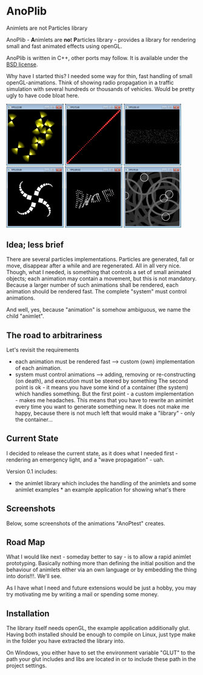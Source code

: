 # AnoPlib
Animlets are not Particles library

AnoPlib - **A**nimlets are **no**t **P**articles library - provides a library for rendering small and fast animated effects using openGL.

AnoPlib is written in C++, other ports may follow. It is available under the [BSD license](LICENSE).

Why have I started this? I needed some way for thin, fast handling of small openGL-animations. Think of showing radio propagation in a traffic simulation with several hundreds or thousands of vehicles. Would be pretty ugly to have code bloat here.

<!-- imgs begin -->
<img src="https://github.com/dkrajzew/AnoPlib/blob/main/docs/images/anop_emergency1.png" width="30%"/> <img src="https://github.com/dkrajzew/AnoPlib/blob/main/docs/images/anop_signal1.png" width="30%"/> <img src="https://github.com/dkrajzew/AnoPlib/blob/main/docs/images/anop_starfield1.png" width="30%"/> <img src="https://github.com/dkrajzew/AnoPlib/blob/main/docs/images/anop_tentacle1.png" width="30%"/> <img src="https://github.com/dkrajzew/AnoPlib/blob/main/docs/images/anop_wave1.png" width="30%"/> <img src="https://github.com/dkrajzew/AnoPlib/blob/main/docs/images/anop_wireless1.png" width="30%"/>
<!-- imgs end -->


## Idea; less brief

There are several particles implementations. Particles are generated, fall or move, disappear after a while and are regenerated. All in all very nice. Though, what I needed, is something that controls a set of small animated objects; each animation may contain a movement, but this is not mandatory. Because a larger number of such animations shall be rendered, each animation should be rendered fast. The complete "system" must control animations.

And well, yes, because "animation" is somehow ambiguous, we name the child "animlet".


## The road to arbitrariness

Let's revisit the requirements

* each animation must be rendered fast --> custom (own) implementation of each animation.
* system must control animations --> adding, removing or re-constructing (on death), and execution must be steered by something The second point is ok - it means you have some kind of a container (the system) which handles something. But the first point - a custom implementation - makes me headaches. This means that you have to rewrite an animlet every time you want to generate something new. It does not make me happy, because there is not much left that would make a "library" - only the container...


## Current State

I decided to release the current state, as it does what I needed first - rendering an emergency light, and a "wave propagation" - uah.

Version 0.1 includes: 

* the animlet library which includes the handling of the animlets and some animlet examples * an example application for showing what's there


## Screenshots

Below, some screenshots of the animations "AnoPtest" creates.

## Road Map

What I would like next - someday better to say - is to allow a rapid animlet prototyping. Basically nothing more than defining the initial position and the behaviour of animlets either via an own language or by embedding the thing into doris!!!. We'll see.

As I have what I need and future extensions would be just a hobby, you may try motivating me by writing a mail or spending some money.

## Installation

The library itself needs openGL, the example application additionally glut. Having both installed should be enough to compile on Linux, just type make in the folder you have extracted the library into.

On Windows, you either have to set the environment variable "GLUT" to the path your glut includes and libs are located in or to include these path in the project settings.
